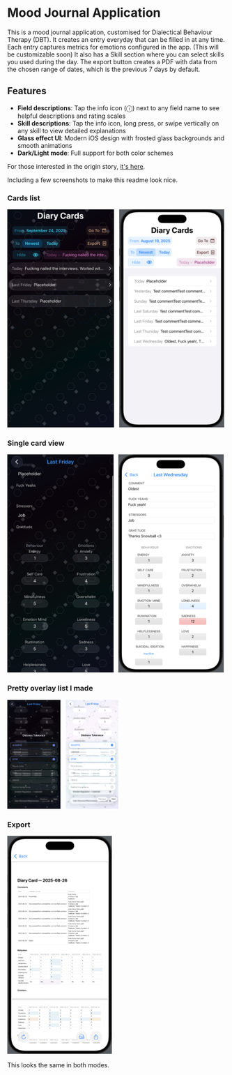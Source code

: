 # Mood Journal Application

This is a mood journal application, customised for Dialectical Behaviour Therapy (DBT).
It creates an entry everyday that can be filled in at any time.
Each entry captures metrics for emotions configured in the app. (This will be customizable soon)
It also has a Skill section where you can select skills you used during the day.
The export button creates a PDF with data from the chosen range of dates, which is the previous 7 days by default.

## Features

- **Field descriptions**: Tap the info icon (ⓘ) next to any field name to see helpful descriptions and rating scales
- **Skill descriptions**: Tap the info icon, long press, or swipe vertically on any skill to view detailed explanations
- **Glass effect UI**: Modern iOS design with frosted glass backgrounds and smooth animations
- **Dark/Light mode**: Full support for both color schemes

For those interested in the origin story, [it's here](story.md).

Including a few screenshots to make this readme look nice.

### Cards list 
<img src="images/cards_dark.png" alt="Cards list view in dark mode" height="500" /> &nbsp;
<img src="images/cards_light.png" alt="Cards list view in light mode" height="500" />


### Single card view
<img src="images/single_card_dark.png" alt="Single card view in dark mode" height="500" /> &nbsp;
<img src="images/single_card_light.png" alt="Single card view in light mode" height="500" />


### Pretty overlay list I made
<img src="images/popover_dark.png" alt="Popover list in dark mode" height="250" /> &nbsp;
<img src="images/popover_light.png" alt="Popover list in light mode" height="250" />


### Export
<img src="images/export_light.png" alt="Exported PDF" height="500" /> &nbsp;

This looks the same in both modes.
